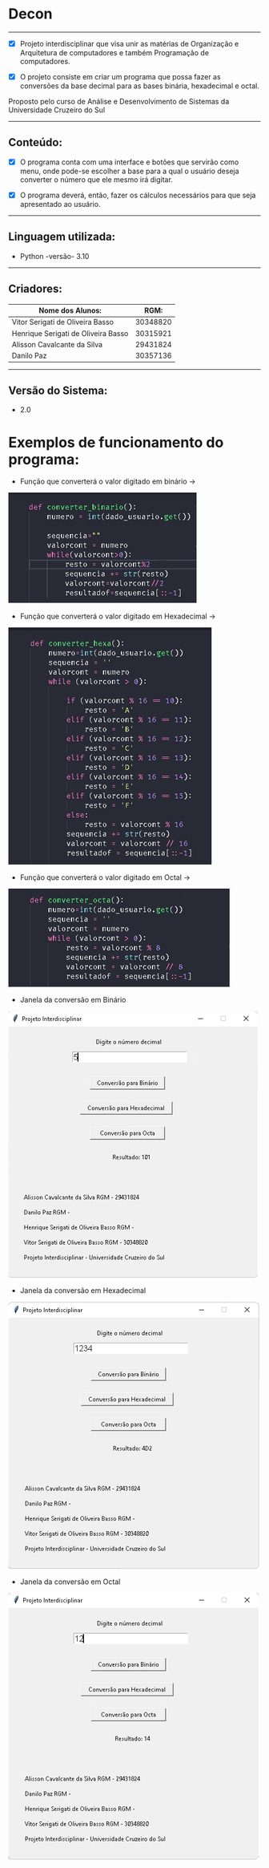 # Decon
---
- [x] Projeto interdisciplinar que visa unir as matérias de Organização e Arquitetura de computadores e também Programação de computadores. 

- [x] O projeto consiste em criar um programa que possa fazer as conversões da base decimal para as bases binária, hexadecimal e octal.
    
Proposto pelo curso de Análise e Desenvolvimento de Sistemas da Universidade Cruzeiro do Sul

---

## Conteúdo:
- [x] O programa conta com uma interface e botões que servirão como menu, onde pode-se escolher a base para a qual o usuário deseja converter o número que ele mesmo irá digitar.

- [x] O programa deverá, então, fazer os cálculos necessários para que seja apresentado ao usuário.

---

## Linguagem utilizada:

- Python -versão- 3.10

---

## Criadores:
|Nome dos Alunos: | RGM:             |
|-----------------|------------------|
|Vitor Serigati de Oliveira Basso| 30348820   |
|Henrique Serigati de Oliveira Basso| 30315921 |
|Alisson Cavalcante da Silva| 29431824        |
|Danilo Paz|        30357136                  |
   
---

## Versão do Sistema:

- 2.0


# Exemplos de funcionamento do programa:

* Função que converterá o valor digitado em binário ->

![Binário](img/binario.jpg)

* Função que converterá o valor digitado em Hexadecimal ->

![Hexadecimal](img/hexadecimal.jpg)

* Função que converterá o valor digitado em Octal ->

![Octal](img/octal.jpg)

- Janela da conversão em Binário

![Funcionamento_binario](img/exemplo_binario.jpg)

- Janela da conversão em Hexadecimal

![Funcionamento_hexadecimal](img/exemplo_hexa.jpg)

- Janela da conversão em Octal

![Funcionamento_octal](img/exemplo_octa.jpg)

